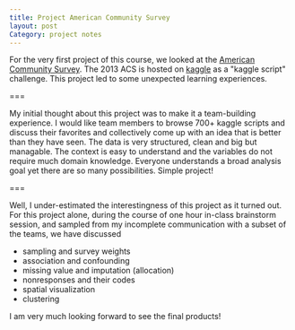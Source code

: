 ```yaml
---
title: Project American Community Survey
layout: post
Category: project notes
---
```

For the very first project of this course, we looked at the [American Community Survey](https://www.census.gov/programs-surveys/acs/). The 2013 ACS is hosted on [kaggle](http://www.kaggle.com) as a "kaggle script" challenge. This project led to some unexpected learning experiences.

===

My initial thought about this project was to make it a team-building experience. I would like team members to browse 700+ kaggle scripts and discuss their favorites and collectively come up with an idea that is better than they have seen. The data is very structured, clean and big but managable. The context is easy to understand and the variables do not require much domain knowledge. Everyone understands a broad analysis goal yet there are so many possibilities. Simple project!

===

Well, I under-estimated the interestingness of this project as it turned out. For this project alone, during the course of one hour in-class brainstorm session, and sampled from my incomplete communication with a subset of the teams, we have discussed

- sampling and survey weights
- association and confounding
- missing value and imputation (allocation)
- nonresponses and their codes
- spatial visualization
- clustering

I am very much looking forward to see the final products!